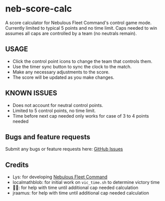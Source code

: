 # neb-score-calc

A score calculator for Nebulous Fleet Command's control game mode.
Currently limited to typical 5 points and no time limit. Caps needed to win assumes all caps are controlled by a team (no neutrals remain).

## USAGE

- Click the control point icons to change the team that controls them.
- Use the timer sync button to sync the clock to the match.
- Make any necessary adjustments to the score.
- The score will be updated as you make changes.

## KNOWN ISSUES

- Does not account for neutral control points.
- Limited to 5 control points, no time limit.
- Time before next cap needed only works for case of 3 to 4 points needed

## Bugs and feature requests

Submit any bugs or feature requests here: [GitHub Issues](https://github.com/matthew-cavener/neb-control-score-calculator/issues)

## Credits

- Lys: for developing [Nebulous Fleet Command](https://store.steampowered.com/app/887570/NEBULOUS_Fleet_Command/)
- localmathblob: for initial work on `vic_time.sh` to determine victory time
- 🦞🦞: for help with time until additional cap needed calculation
- jraamus: for help with time until additional cap needed calculation